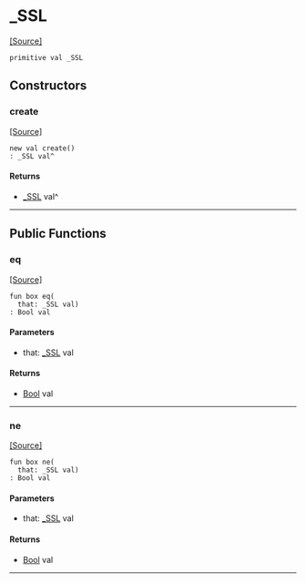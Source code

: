 # _SSL
<span class="source-link">[[Source]](src/net-ssl/ssl.md#L9)</span>
```pony
primitive val _SSL
```

## Constructors

### create
<span class="source-link">[[Source]](src/net-ssl/ssl.md#L9)</span>


```pony
new val create()
: _SSL val^
```

#### Returns

* [_SSL](net-ssl-_SSL.md) val^

---

## Public Functions

### eq
<span class="source-link">[[Source]](src/net-ssl/ssl.md#L10)</span>


```pony
fun box eq(
  that: _SSL val)
: Bool val
```
#### Parameters

*   that: [_SSL](net-ssl-_SSL.md) val

#### Returns

* [Bool](builtin-Bool.md) val

---

### ne
<span class="source-link">[[Source]](src/net-ssl/ssl.md#L10)</span>


```pony
fun box ne(
  that: _SSL val)
: Bool val
```
#### Parameters

*   that: [_SSL](net-ssl-_SSL.md) val

#### Returns

* [Bool](builtin-Bool.md) val

---


